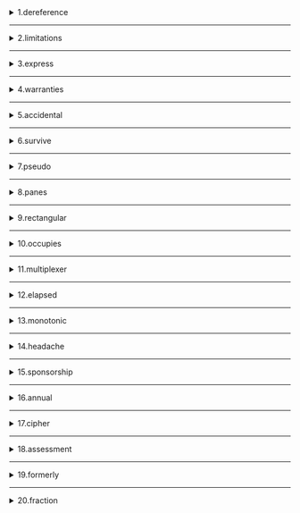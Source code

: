 <details>
<summary>1.dereference</summary>

```
n. 废弃；解除参照

```
</details>

---

<details>
<summary>2.limitations</summary>

```
n. 局限性；


```
</details>

---

<details>
<summary>3.express</summary>

```
n. 快车，快递


```
</details>

---

<details>
<summary>4.warranties</summary>

```
n. 担保；特约条款

```
</details>

---

<details>
<summary>5.accidental</summary>

```
n. 次要方面；附属的；

```
</details>

---

<details>
<summary>6.survive</summary>

```
vi. 幸存；活下来


```
</details>

---

<details>
<summary>7.pseudo</summary>

```
adj. 冒充的，假的


```
</details>

---

<details>
<summary>8.panes</summary>

```
n. 窗格


```
</details>

---

<details>
<summary>9.rectangular</summary>

```
adj. 矩形的


```
</details>

---

<details>
<summary>10.occupies</summary>

```
占领 占用的 占据



```
</details>

---

<details>
<summary>11.multiplexer</summary>

```
多工器；多路器；


```
</details>

---

<details>
<summary>12.elapsed</summary>

```
adj. 过去的，经过的


```
</details>

---

<details>
<summary>13.monotonic</summary>

```
adj. 单调的；无变化的

```
</details>

---

<details>
<summary>14.headache</summary>

```
n. 头痛；麻烦

```
</details>

---

<details>
<summary>15.sponsorship</summary>

```
n. 赞助；发起；



```
</details>

---

<details>
<summary>16.annual</summary>

```
adj. 年度的；每年的


```
</details>

---

<details>
<summary>17.cipher</summary>

```
n. 密码；暗号；


```
</details>

---

<details>
<summary>18.assessment</summary>

```
n. 评价；评定；


```
</details>

---

<details>
<summary>19.formerly</summary>

```
adv. 以前；原来


```
</details>

---

<details>
<summary>20.fraction</summary>

```
n. 分数；部分


```
</details>


